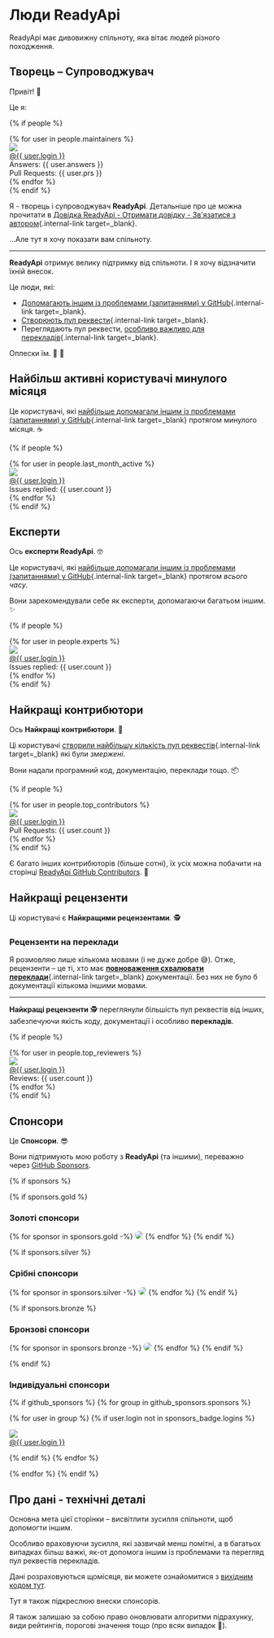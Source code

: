 # Люди ReadyApi

ReadyApi має дивовижну спільноту, яка вітає людей різного походження.

## Творець – Супроводжувач

Привіт! 👋

Це я:

{% if people %}
<div class="user-list user-list-center">
{% for user in people.maintainers %}

<div class="user"><a href="{{ user.url }}" target="_blank"><div class="avatar-wrapper"><img src="{{ user.avatarUrl }}"/></div><div class="title">@{{ user.login }}</div></a> <div class="count">Answers: {{ user.answers }}</div><div class="count">Pull Requests: {{ user.prs }}</div></div>
{% endfor %}

</div>
{% endif %}

Я - творець і супроводжувач **ReadyApi**. Детальніше про це можна прочитати в [Довідка ReadyApi - Отримати довідку - Зв'язатися з автором](help-readyapi.md#connect-with-the-author){.internal-link target=_blank}.

...Але тут я хочу показати вам спільноту.

---

**ReadyApi** отримує велику підтримку від спільноти. І я хочу відзначити їхній внесок.

Це люди, які:

* [Допомагають іншим із проблемами (запитаннями) у GitHub](help-readyapi.md#help-others-with-issues-in-github){.internal-link target=_blank}.
* [Створюють пул реквести](help-readyapi.md#create-a-pull-request){.internal-link target=_blank}.
* Переглядають пул реквести, [особливо важливо для перекладів](contributing.md#translations){.internal-link target=_blank}.

Оплески їм. 👏 🙇

## Найбільш активні користувачі минулого місяця

Це користувачі, які [найбільше допомагали іншим із проблемами (запитаннями) у GitHub](help-readyapi.md#help-others-with-issues-in-github){.internal-link target=_blank} протягом минулого місяця. ☕

{% if people %}
<div class="user-list user-list-center">
{% for user in people.last_month_active %}

<div class="user"><a href="{{ user.url }}" target="_blank"><div class="avatar-wrapper"><img src="{{ user.avatarUrl }}"/></div><div class="title">@{{ user.login }}</div></a> <div class="count">Issues replied: {{ user.count }}</div></div>
{% endfor %}

</div>
{% endif %}

## Експерти

Ось **експерти ReadyApi**. 🤓

Це користувачі, які [найбільше допомагали іншим із проблемами (запитаннями) у GitHub](help-readyapi.md#help-others-with-issues-in-github){.internal-link target=_blank} протягом *всього часу*.

Вони зарекомендували себе як експерти, допомагаючи багатьом іншим. ✨

{% if people %}
<div class="user-list user-list-center">
{% for user in people.experts %}

<div class="user"><a href="{{ user.url }}" target="_blank"><div class="avatar-wrapper"><img src="{{ user.avatarUrl }}"/></div><div class="title">@{{ user.login }}</div></a> <div class="count">Issues replied: {{ user.count }}</div></div>
{% endfor %}

</div>
{% endif %}

## Найкращі контрибютори

Ось **Найкращі контрибютори**. 👷

Ці користувачі [створили найбільшу кількість пул реквестів](help-readyapi.md#create-a-pull-request){.internal-link target=_blank} які були *змержені*.

Вони надали програмний код, документацію, переклади тощо. 📦

{% if people %}
<div class="user-list user-list-center">
{% for user in people.top_contributors %}

<div class="user"><a href="{{ user.url }}" target="_blank"><div class="avatar-wrapper"><img src="{{ user.avatarUrl }}"/></div><div class="title">@{{ user.login }}</div></a> <div class="count">Pull Requests: {{ user.count }}</div></div>
{% endfor %}

</div>
{% endif %}

Є багато інших контрибюторів (більше сотні), їх усіх можна побачити на сторінці <a href="https://github.com/khulnasoft/readyapi/graphs/contributors" class="external-link" target="_blank">ReadyApi GitHub Contributors</a>. 👷

## Найкращі рецензенти

Ці користувачі є **Найкращими рецензентами**. 🕵️

### Рецензенти на переклади

Я розмовляю лише кількома мовами (і не дуже добре 😅). Отже, рецензенти – це ті, хто має [**повноваження схвалювати переклади**](contributing.md#translations){.internal-link target=_blank} документації. Без них не було б документації кількома іншими мовами.

---

**Найкращі рецензенти** 🕵️ переглянули більшість пул реквестів від інших, забезпечуючи якість коду, документації і особливо **перекладів**.

{% if people %}
<div class="user-list user-list-center">
{% for user in people.top_reviewers %}

<div class="user"><a href="{{ user.url }}" target="_blank"><div class="avatar-wrapper"><img src="{{ user.avatarUrl }}"/></div><div class="title">@{{ user.login }}</div></a> <div class="count">Reviews: {{ user.count }}</div></div>
{% endfor %}

</div>
{% endif %}

## Спонсори

Це **Спонсори**. 😎

Вони підтримують мою роботу з **ReadyApi** (та іншими), переважно через <a href="https://github.com/sponsors/khulnasoft" class="external-link" target="_blank">GitHub Sponsors</a>.

{% if sponsors %}

{% if sponsors.gold %}

### Золоті спонсори

{% for sponsor in sponsors.gold -%}
<a href="{{ sponsor.url }}" target="_blank" title="{{ sponsor.title }}"><img src="{{ sponsor.img }}" style="border-radius:15px"></a>
{% endfor %}
{% endif %}

{% if sponsors.silver %}

### Срібні спонсори

{% for sponsor in sponsors.silver -%}
<a href="{{ sponsor.url }}" target="_blank" title="{{ sponsor.title }}"><img src="{{ sponsor.img }}" style="border-radius:15px"></a>
{% endfor %}
{% endif %}

{% if sponsors.bronze %}

### Бронзові спонсори

{% for sponsor in sponsors.bronze -%}
<a href="{{ sponsor.url }}" target="_blank" title="{{ sponsor.title }}"><img src="{{ sponsor.img }}" style="border-radius:15px"></a>
{% endfor %}
{% endif %}

{% endif %}

### Індивідуальні спонсори

{% if github_sponsors %}
{% for group in github_sponsors.sponsors %}

<div class="user-list user-list-center">

{% for user in group %}
{% if user.login not in sponsors_badge.logins %}

<div class="user"><a href="{{ user.url }}" target="_blank"><div class="avatar-wrapper"><img src="{{ user.avatarUrl }}"/></div><div class="title">@{{ user.login }}</div></a></div>

{% endif %}
{% endfor %}

</div>

{% endfor %}
{% endif %}

## Про дані - технічні деталі

Основна мета цієї сторінки – висвітлити зусилля спільноти, щоб допомогти іншим.

Особливо враховуючи зусилля, які зазвичай менш помітні, а в багатьох випадках більш важкі, як-от допомога іншим із проблемами та перегляд пул реквестів перекладів.

Дані розраховуються щомісяця, ви можете ознайомитися з <a href="https://github.com/khulnasoft/readyapi/blob/master/.github/actions/people/app/main.py" class="external-link" target="_blank">вихідним кодом тут</a>.

Тут я також підкреслюю внески спонсорів.

Я також залишаю за собою право оновлювати алгоритми підрахунку, види рейтингів, порогові значення тощо (про всяк випадок 🤷).

